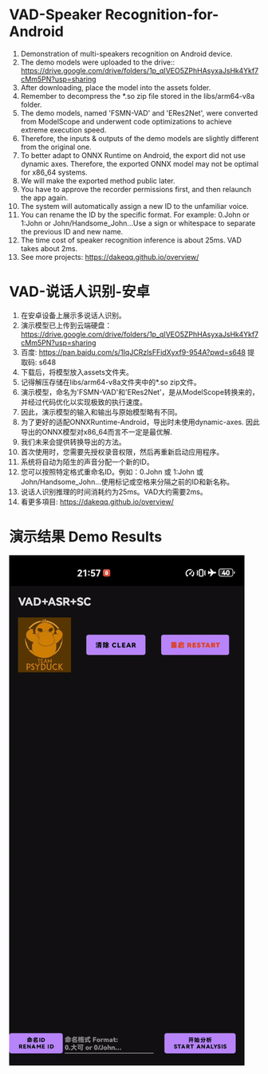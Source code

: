 # VAD-Speaker Recognition-for-Android

1. Demonstration of multi-speakers recognition on Android device.
2. The demo models were uploaded to the drive:: https://drive.google.com/drive/folders/1p_qIVEO5ZPhHAsyxaJsHk4Ykf7cMm5PN?usp=sharing
3. After downloading, place the model into the assets folder.
4. Remember to decompress the *.so zip file stored in the libs/arm64-v8a folder.
5. The demo models, named 'FSMN-VAD' and 'ERes2Net', were converted from ModelScope and underwent code optimizations to achieve extreme execution speed.
6. Therefore, the inputs & outputs of the demo models are slightly different from the original one.
7. To better adapt to ONNX Runtime on Android, the export did not use dynamic axes. Therefore, the exported ONNX model may not be optimal for x86_64 systems.
8. We will make the exported method public later.
9. You have to approve the recorder permissions first, and then relaunch the app again.
10. The system will automatically assign a new ID to the unfamiliar voice.
11. You can rename the ID by the specific format. For example: 0.John or 1:John or John/Handsome_John...Use a sign or whitespace to separate the previous ID and new name.
12. The time cost of speaker recognition inference is about 25ms. VAD takes about 2ms.
13. See more projects: https://dakeqq.github.io/overview/
# VAD-说话人识别-安卓
1. 在安卓设备上展示多说话人识别。
2. 演示模型已上传到云端硬盘：https://drive.google.com/drive/folders/1p_qIVEO5ZPhHAsyxaJsHk4Ykf7cMm5PN?usp=sharing
3. 百度: https://pan.baidu.com/s/1IqJCRzlsFFidXyxf9-954A?pwd=s648 提取码: s648
4. 下载后，将模型放入assets文件夹。
5. 记得解压存储在libs/arm64-v8a文件夹中的*.so zip文件。
6. 演示模型，命名为'FSMN-VAD'和'ERes2Net'，是从ModelScope转换来的，并经过代码优化以实现极致的执行速度。
7. 因此，演示模型的输入和输出与原始模型略有不同。
8. 为了更好的适配ONNXRuntime-Android，导出时未使用dynamic-axes. 因此导出的ONNX模型对x86_64而言不一定是最优解.
9. 我们未来会提供转换导出的方法。
10. 首次使用时，您需要先授权录音权限，然后再重新启动应用程序。
11. 系统将自动为陌生的声音分配一个新的ID。
12. 您可以按照特定格式重命名ID。例如：0.John 或 1:John 或 John/Handsome_John...使用标记或空格来分隔之前的ID和新名称。
13. 说话人识别推理的时间消耗约为25ms。VAD大约需要2ms。
14. 看更多項目: https://dakeqq.github.io/overview/
# 演示结果 Demo Results
![Demo Animation](https://github.com/DakeQQ/VAD-Speaker-Recognition-for-Android/blob/main/vad_sr.gif?raw=true)
